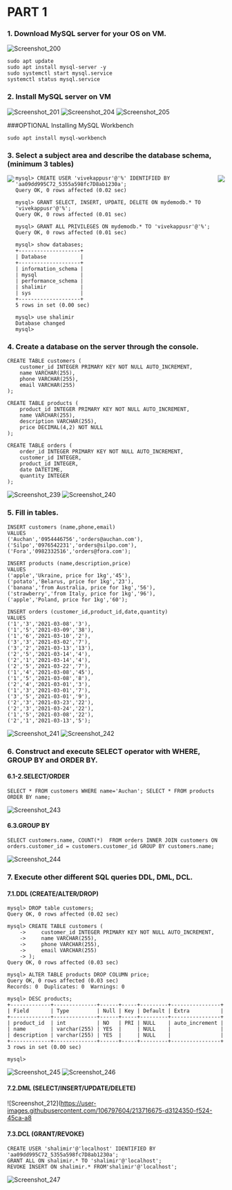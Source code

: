 # PART 1
### 1. Download MySQL server for your OS on VM.
![Screenshot_200](https://user-images.githubusercontent.com/106797604/213680597-48f7ccc5-e103-462f-b40d-f095007dbd69.png)
```
sudo apt update
sudo apt install mysql-server -y
sudo systemctl start mysql.service
systemctl status mysql.service
```
### 2. Install MySQL server on VM
![Screenshot_201](https://user-images.githubusercontent.com/106797604/213682136-867e40db-0ec0-4b8e-831d-ea5fe2491646.png)
![Screenshot_204](https://user-images.githubusercontent.com/106797604/213706314-0231835c-e5da-420e-89f9-aadfddb352e1.png)
![Screenshot_205](https://user-images.githubusercontent.com/106797604/213706686-d758c72b-12e7-45f8-bd61-05591ee2224d.png)

###OPTIONAL Installing MySQL Workbench 
```
sudo apt install mysql-workbench
```
### 3. Select a subject area and describe the database schema, (minimum 3 tables)
<img src="https://user-images.githubusercontent.com/123692654/215392725-b9fd8cf8-78ae-43f1-bbf0-2864e929867c.png" align="right">
<img src="https://user-images.githubusercontent.com/123692654/215392738-0e2f6cc9-d9b5-4e30-bd7a-7b5f2bae6bde.png" align="left">

```
mysql> CREATE USER 'vivekappusr'@'%' IDENTIFIED BY 'aa09dd995C72_5355a598fc7D8ab1230a';
Query OK, 0 rows affected (0.02 sec)

mysql> GRANT SELECT, INSERT, UPDATE, DELETE ON mydemodb.* TO 'vivekappusr'@'%';
Query OK, 0 rows affected (0.01 sec)

mysql> GRANT ALL PRIVILEGES ON mydemodb.* TO 'vivekappusr'@'%';
Query OK, 0 rows affected (0.01 sec)

mysql> show databases;
+--------------------+
| Database           |
+--------------------+
| information_schema |
| mysql              |
| performance_schema |
| shalimir           |
| sys                |
+--------------------+
5 rows in set (0.00 sec)

mysql> use shalimir
Database changed
mysql>

```
### 4. Create a database on the server through the console.
```
CREATE TABLE customers (
    customer_id INTEGER PRIMARY KEY NOT NULL AUTO_INCREMENT,
    name VARCHAR(255),
    phone VARCHAR(255),
    email VARCHAR(255)
); 

CREATE TABLE products (  
    product_id INTEGER PRIMARY KEY NOT NULL AUTO_INCREMENT,
    name VARCHAR(255),
    description VARCHAR(255),
    price DECIMAL(4,2) NOT NULL
);  

CREATE TABLE orders (
    order_id INTEGER PRIMARY KEY NOT NULL AUTO_INCREMENT,  
    customer_id INTEGER,  
    product_id INTEGER,  
    date DATETIME,  
    quantity INTEGER  
);
```

![Screenshot_239](https://user-images.githubusercontent.com/123692654/215393773-3be52397-d0c9-468e-ad3c-9970342ba403.png)
![Screenshot_240](https://user-images.githubusercontent.com/123692654/215393775-80ea5336-7d9d-4f12-9cc9-c99a9b2bfe4b.png)

### 5. Fill in tables.
```
INSERT customers (name,phone,email)
VALUES
('Auchan','0954446756','orders@auchan.com'),
('Silpo','0976542231','orders@silpo.com'),
('Fora','0982332516','orders@fora.com');

INSERT products (name,description,price)
VALUES
('apple','Ukraine, price for 1kg','45'),
('potato','Belarus, price for 1kg','23'),
('banana','from Australia, price for 1kg','56'),
('strawberry','from Italy, price for 1kg','96'),
('apple','Poland, price for 1kg','60');

INSERT orders (customer_id,product_id,date,quantity)
VALUES
('1','3','2021-03-08','3'),
('1','5','2021-03-09','38'),
('1','6','2021-03-10','2'),
('3','3','2021-03-02','7'),
('3','2','2021-03-13','13'),
('2','5','2021-03-14','4'),
('2','1','2021-03-14','4'),
('2','5','2021-03-22','7'),
('1','4','2021-03-08','45'),
('1','5','2021-03-08','8'),
('2','4','2021-03-01','3'),
('1','3','2021-03-01','7'),
('3','5','2021-03-01','9'),
('2','3','2021-03-23','22'),
('2','3','2021-03-24','22'),
('1','5','2021-03-08','22'),
('2','1','2021-03-13','5');
```
![Screenshot_241](https://user-images.githubusercontent.com/123692654/215394299-1c6c4737-cd43-48cd-bdaf-550361894d70.png)
![Screenshot_242](https://user-images.githubusercontent.com/123692654/215394303-42af7144-ba8d-41ce-b3dc-cbc39afa0f57.png)


### 6. Construct and execute SELECT operator with WHERE, GROUP BY and ORDER BY.
#### 6.1-2.SELECT/ORDER
```
SELECT * FROM customers WHERE name='Auchan'; SELECT * FROM products ORDER BY name;
```

![Screenshot_243](https://user-images.githubusercontent.com/123692654/215394827-96d05a6f-ac53-40ad-82b1-70db00be7a51.png)


#### 6.3.GROUP BY

```
SELECT customers.name, COUNT(*)  FROM orders INNER JOIN customers ON orders.customer_id = customers.customer_id GROUP BY customers.name;
```
![Screenshot_244](https://user-images.githubusercontent.com/123692654/215395527-6560924a-fe48-4245-87d1-756bb14d3ddd.png)

### 7. Execute other different SQL queries DDL, DML, DCL.
#### 7.1.DDL (CREATE/ALTER/DROP)
```
mysql> DROP table customers;
Query OK, 0 rows affected (0.02 sec)

mysql> CREATE TABLE customers (
    ->     customer_id INTEGER PRIMARY KEY NOT NULL AUTO_INCREMENT,
    ->     name VARCHAR(255),
    ->     phone VARCHAR(255),
    ->     email VARCHAR(255)
    -> );
Query OK, 0 rows affected (0.03 sec)

mysql> ALTER TABLE products DROP COLUMN price;
Query OK, 0 rows affected (0.03 sec)
Records: 0  Duplicates: 0  Warnings: 0

mysql> DESC products;
+-------------+--------------+------+-----+---------+----------------+
| Field       | Type         | Null | Key | Default | Extra          |
+-------------+--------------+------+-----+---------+----------------+
| product_id  | int          | NO   | PRI | NULL    | auto_increment |
| name        | varchar(255) | YES  |     | NULL    |                |
| description | varchar(255) | YES  |     | NULL    |                |
+-------------+--------------+------+-----+---------+----------------+
3 rows in set (0.00 sec)

mysql>

```


![Screenshot_245](https://user-images.githubusercontent.com/123692654/215484979-c2e3eced-b1f2-403d-b713-a6ebbe9f2bf6.png)
![Screenshot_246](https://user-images.githubusercontent.com/123692654/215484986-8925e0e4-244c-40e9-9557-4b0bbbc53247.png)


#### 7.2.DML (SELECT/INSERT/UPDATE/DELETE)

![Screenshot_212](https://user-images.githubusercontent.com/106797604/213716675-d3124350-f524-45ca-a8

#### 7.3.DCL (GRANT/REVOKE)
```
CREATE USER 'shalimir'@'localhost' IDENTIFIED BY 'aa09dd995C72_5355a598fc7D8ab1230a'; 
GRANT ALL ON shalimir.* TO 'shalimir'@'localhost'; 
REVOKE INSERT ON shalimir.* FROM'shalimir'@'localhost';
```
![Screenshot_247](https://user-images.githubusercontent.com/123692654/215487461-51c726e8-44e4-4d73-b562-a4ee8c9a8aa4.png)

